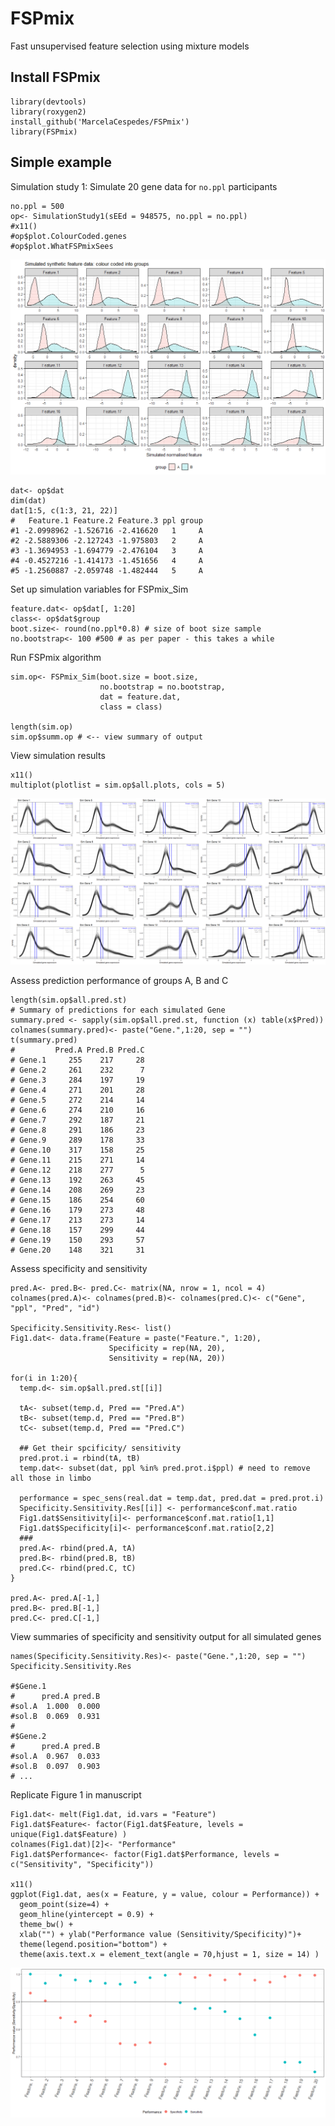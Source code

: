 # FSPmix
 Fast unsupervised feature selection using mixture models
 
## Install FSPmix

```{r}
library(devtools)
library(roxygen2)
install_github('MarcelaCespedes/FSPmix')
library(FSPmix)
```

## Simple example

Simulation study 1: Simulate 20 gene data for `no.ppl` participants

```{r}
no.ppl = 500
op<- SimulationStudy1(sEEd = 948575, no.ppl = no.ppl)
#x11()
#op$plot.ColourCoded.genes
#op$plot.WhatFSPmixSees
```
![SimulatedData1](SimulatedData_SimStudy1.png)

```{r}
dat<- op$dat
dim(dat)
dat[1:5, c(1:3, 21, 22)] 
#   Feature.1 Feature.2 Feature.3 ppl group
#1 -2.0998962 -1.526716 -2.416620   1     A
#2 -2.5889306 -2.127243 -1.975803   2     A
#3 -1.3694953 -1.694779 -2.476104   3     A
#4 -0.4527216 -1.414173 -1.451656   4     A
#5 -1.2560887 -2.059748 -1.482444   5     A
```

Set up simulation variables for FSPmix_Sim

```{r}
feature.dat<- op$dat[, 1:20]
class<- op$dat$group
boot.size<- round(no.ppl*0.8) # size of boot size sample
no.bootstrap<- 100 #500 # as per paper - this takes a while
```

Run FSPmix algorithm

```{r}
sim.op<- FSPmix_Sim(boot.size = boot.size,
                    no.bootstrap = no.bootstrap,
                    dat = feature.dat, 
                    class = class)

length(sim.op)
sim.op$summ.op # <-- view summary of output
```

View simulation results

```{r}
x11()
multiplot(plotlist = sim.op$all.plots, cols = 5)
```
![SimOP1](SimulationOP1.png)


Assess prediction performance of groups A, B and C

```{r}
length(sim.op$all.pred.st)
# Summary of predictions for each simulated Gene
summary.pred <- sapply(sim.op$all.pred.st, function (x) table(x$Pred))
colnames(summary.pred)<- paste("Gene.",1:20, sep = "")
t(summary.pred)
#         Pred.A Pred.B Pred.C
# Gene.1     255    217     28
# Gene.2     261    232      7
# Gene.3     284    197     19
# Gene.4     271    201     28
# Gene.5     272    214     14
# Gene.6     274    210     16
# Gene.7     292    187     21
# Gene.8     291    186     23
# Gene.9     289    178     33
# Gene.10    317    158     25
# Gene.11    215    271     14
# Gene.12    218    277      5
# Gene.13    192    263     45
# Gene.14    208    269     23
# Gene.15    186    254     60
# Gene.16    179    273     48
# Gene.17    213    273     14
# Gene.18    157    299     44
# Gene.19    150    293     57
# Gene.20    148    321     31
```

Assess specificity and sensitivity

```{r}
pred.A<- pred.B<- pred.C<- matrix(NA, nrow = 1, ncol = 4)
colnames(pred.A)<- colnames(pred.B)<- colnames(pred.C)<- c("Gene", "ppl", "Pred", "id")

Specificity.Sensitivity.Res<- list()
Fig1.dat<- data.frame(Feature = paste("Feature.", 1:20),
                      Specificity = rep(NA, 20),
                      Sensitivity = rep(NA, 20))

for(i in 1:20){
  temp.d<- sim.op$all.pred.st[[i]]
  
  tA<- subset(temp.d, Pred == "Pred.A")
  tB<- subset(temp.d, Pred == "Pred.B")
  tC<- subset(temp.d, Pred == "Pred.C")
  
  ## Get their spcificity/ sensitivity
  pred.prot.i = rbind(tA, tB)
  temp.dat<- subset(dat, ppl %in% pred.prot.i$ppl) # need to remove all those in limbo
  
  performance = spec_sens(real.dat = temp.dat, pred.dat = pred.prot.i)
  Specificity.Sensitivity.Res[[i]] <- performance$conf.mat.ratio
  Fig1.dat$Sensitivity[i]<- performance$conf.mat.ratio[1,1]
  Fig1.dat$Specificity[i]<- performance$conf.mat.ratio[2,2]
  ###
  pred.A<- rbind(pred.A, tA)
  pred.B<- rbind(pred.B, tB)
  pred.C<- rbind(pred.C, tC)
}

pred.A<- pred.A[-1,]
pred.B<- pred.B[-1,]
pred.C<- pred.C[-1,]
```

View summaries of specificity and sensitivity output for all simulated genes

```{r}
names(Specificity.Sensitivity.Res)<- paste("Gene.",1:20, sep = "")
Specificity.Sensitivity.Res

#$Gene.1
#      pred.A pred.B
#sol.A  1.000  0.000
#sol.B  0.069  0.931
#
#$Gene.2
#      pred.A pred.B
#sol.A  0.967  0.033
#sol.B  0.097  0.903
# ...
```

Replicate Figure 1 in manuscript

```{r}
Fig1.dat<- melt(Fig1.dat, id.vars = "Feature")
Fig1.dat$Feature<- factor(Fig1.dat$Feature, levels = unique(Fig1.dat$Feature) )
colnames(Fig1.dat)[2]<- "Performance"
Fig1.dat$Performance<- factor(Fig1.dat$Performance, levels = c("Sensitivity", "Specificity"))

x11()
ggplot(Fig1.dat, aes(x = Feature, y = value, colour = Performance)) +
  geom_point(size=4) +
  geom_hline(yintercept = 0.9) +
  theme_bw() +
  xlab("") + ylab("Performance value (Sensitivity/Specificity)")+
  theme(legend.position="bottom") +
  theme(axis.text.x = element_text(angle = 70,hjust = 1, size = 14) ) 
```
![Fig1](Fig1.png)
